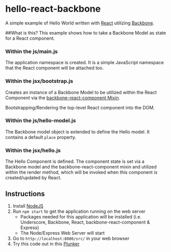 # hello-react-backbone
A simple example of Hello World written with [React](https://facebook.github.io/react/index.html) utilizing [Backbone](http://backbonejs.org/).

##What is this?
This example shows how to take a Backbone Model as state for a React component.

### Within the js/main.js
The application namespace is created. It is a simple JavaScript namespace that the React component will be attached too.

### Within the jsx/bootstrap.js
Creates an instance of a Backbone Model to be utilized within the React Component via the 
[backbone-react-component Mixin](https://github.com/magalhas/backbone-react-component). 

Bootstrapping/Rendering the top-level React component into the DOM.

### Within the js/hello-model.js
The Backbone model object is extended to define the Hello model. It contains a default `place` property.

### Within the jsx/hello.js
The Hello Component is defined. The component state is set via a Backbone model and the backbone-react-component mixin and utilized within the render method, which will be invoked when this component is created/updated by React.

## Instructions
1. Install [NodeJS](https://nodejs.org/)
2. Run `npm start` to get the application running on the web server
    * Packages needed for this application will be installed (i.e. Underscore, Backbone, React, backbone-react-component & Express)
    * The Node/Express Web Server will start
3. Go to `http://localhost:8080/src/` in your web browser
4. Try this code out in this [Plunker](http://plnkr.co/edit/Lm2U1g?p=preview)
